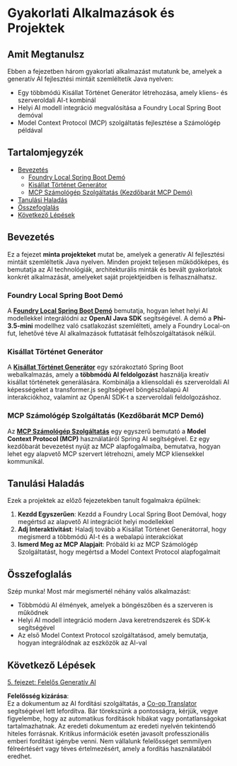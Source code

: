 <!--
CO_OP_TRANSLATOR_METADATA:
{
  "original_hash": "14c0a61ecc1cd2012a9c129236dfdf71",
  "translation_date": "2025-07-29T16:08:10+00:00",
  "source_file": "04-PracticalSamples/README.md",
  "language_code": "hu"
}
-->
# Gyakorlati Alkalmazások és Projektek

## Amit Megtanulsz
Ebben a fejezetben három gyakorlati alkalmazást mutatunk be, amelyek a generatív AI fejlesztési mintáit szemléltetik Java nyelven:
- Egy többmódú Kisállat Történet Generátor létrehozása, amely kliens- és szerveroldali AI-t kombinál
- Helyi AI modell integráció megvalósítása a Foundry Local Spring Boot demóval
- Model Context Protocol (MCP) szolgáltatás fejlesztése a Számológép példával

## Tartalomjegyzék

- [Bevezetés](../../../04-PracticalSamples)
  - [Foundry Local Spring Boot Demó](../../../04-PracticalSamples)
  - [Kisállat Történet Generátor](../../../04-PracticalSamples)
  - [MCP Számológép Szolgáltatás (Kezdőbarát MCP Demó)](../../../04-PracticalSamples)
- [Tanulási Haladás](../../../04-PracticalSamples)
- [Összefoglalás](../../../04-PracticalSamples)
- [Következő Lépések](../../../04-PracticalSamples)

## Bevezetés

Ez a fejezet **minta projekteket** mutat be, amelyek a generatív AI fejlesztési mintáit szemléltetik Java nyelven. Minden projekt teljesen működőképes, és bemutatja az AI technológiák, architekturális minták és bevált gyakorlatok konkrét alkalmazását, amelyeket saját projektjeidben is felhasználhatsz.

### Foundry Local Spring Boot Demó

A **[Foundry Local Spring Boot Demó](foundrylocal/README.md)** bemutatja, hogyan lehet helyi AI modellekkel integrálódni az **OpenAI Java SDK** segítségével. A demó a **Phi-3.5-mini** modellhez való csatlakozást szemlélteti, amely a Foundry Local-on fut, lehetővé téve AI alkalmazások futtatását felhőszolgáltatások nélkül.

### Kisállat Történet Generátor

A **[Kisállat Történet Generátor](petstory/README.md)** egy szórakoztató Spring Boot webalkalmazás, amely a **többmódú AI feldolgozást** használja kreatív kisállat történetek generálására. Kombinálja a kliensoldali és szerveroldali AI képességeket a transformer.js segítségével böngészőalapú AI interakciókhoz, valamint az OpenAI SDK-t a szerveroldali feldolgozáshoz.

### MCP Számológép Szolgáltatás (Kezdőbarát MCP Demó)

Az **[MCP Számológép Szolgáltatás](calculator/README.md)** egy egyszerű bemutató a **Model Context Protocol (MCP)** használatáról Spring AI segítségével. Ez egy kezdőbarát bevezetést nyújt az MCP alapfogalmaiba, bemutatva, hogyan lehet egy alapvető MCP szervert létrehozni, amely MCP kliensekkel kommunikál.

## Tanulási Haladás

Ezek a projektek az előző fejezetekben tanult fogalmakra épülnek:

1. **Kezdd Egyszerűen**: Kezdd a Foundry Local Spring Boot Demóval, hogy megértsd az alapvető AI integrációt helyi modellekkel
2. **Adj Interaktivitást**: Haladj tovább a Kisállat Történet Generátorral, hogy megismerd a többmódú AI-t és a webalapú interakciókat
3. **Ismerd Meg az MCP Alapjait**: Próbáld ki az MCP Számológép Szolgáltatást, hogy megértsd a Model Context Protocol alapfogalmait

## Összefoglalás

Szép munka! Most már megismertél néhány valós alkalmazást:

- Többmódú AI élmények, amelyek a böngészőben és a szerveren is működnek
- Helyi AI modell integráció modern Java keretrendszerek és SDK-k segítségével
- Az első Model Context Protocol szolgáltatásod, amely bemutatja, hogyan integrálódnak az eszközök az AI-val

## Következő Lépések

[5. fejezet: Felelős Generatív AI](../05-ResponsibleGenAI/README.md)

**Felelősség kizárása**:  
Ez a dokumentum az AI fordítási szolgáltatás, a [Co-op Translator](https://github.com/Azure/co-op-translator) segítségével lett lefordítva. Bár törekszünk a pontosságra, kérjük, vegye figyelembe, hogy az automatikus fordítások hibákat vagy pontatlanságokat tartalmazhatnak. Az eredeti dokumentum az eredeti nyelvén tekintendő hiteles forrásnak. Kritikus információk esetén javasolt professzionális emberi fordítást igénybe venni. Nem vállalunk felelősséget semmilyen félreértésért vagy téves értelmezésért, amely a fordítás használatából eredhet.
